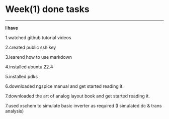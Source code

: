 
# Week(1) done tasks 
------------
**I have**

 1.watched github tutorial videos

 2.created public ssh key

 3.learend how to use markdown

 4.installed ubuntu 22.4

 5.installed pdks 

 6.downloaded ngspice manual and get started reading it.
 
 7.downloaded the art of analog layout book and get started reading it.

 7.used xschem to simulate basic inverter as required (I simulated dc & trans analysis)












